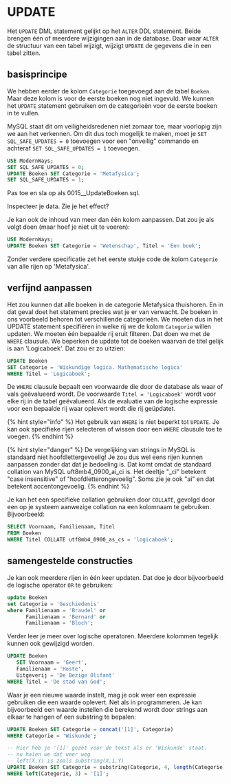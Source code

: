 # UPDATE

Het `UPDATE` DML statement gelijkt op het `ALTER` DDL statement. Beide brengen één of meerdere wijzigingen aan in de database. Daar waar `ALTER` de structuur van een tabel wijzigt, wijzigt `UPDATE` de gegevens die in een tabel zitten.

## basisprincipe

We hebben eerder de kolom `Categorie` toegevoegd aan de tabel `Boeken`. Maar deze kolom is voor de eerste boeken nog niet ingevuld. We kunnen het `UPDATE` statement gebruiken om de categorieën voor de eerste boeken in te vullen.

MySQL staat dit om veiligheidsredenen niet zomaar toe, maar voorlopig zijn we aan het verkennen. Om dit dus toch mogelijk te maken, moet je `SET SQL_SAFE_UPDATES = 0` toevoegen voor een "onveilig" commando en achteraf `SET SQL_SAFE_UPDATES = 1` toevoegen.

```sql
USE ModernWays;
SET SQL_SAFE_UPDATES = 0;
UPDATE Boeken SET Categorie = 'Metafysica';
SET SQL_SAFE_UPDATES = 1;
```

Pas toe en sla op als 0015\_\_UpdateBoeken.sql.

Inspecteer je data. Zie je het effect?

Je kan ook de inhoud van meer dan één kolom aanpassen. Dat zou je als volgt doen \(maar hoef je niet uit te voeren\):

```sql
USE ModernWays;
UPDATE Boeken SET Categorie = 'Wetenschap', Titel = 'Een boek';
```

Zonder verdere specificatie zet het eerste stukje code de kolom `Categorie` van alle rijen op 'Metafysica'.

## verfijnd aanpassen

Het zou kunnen dat alle boeken in de categorie Metafysica thuishoren. En in dat geval doet het statement precies wat je er van verwacht. De boeken in ons voorbeeld behoren tot verschillende categorieën. We moeten dus in het UPDATE statement specifiëren in welke rij we de kolom `Categorie` willen updaten. We moeten één bepaalde rij eruit filteren. Dat doen we met de `WHERE` clausule. We beperken de update tot de boeken waarvan de titel gelijk is aan 'Logicaboek'. Dat zou er zo uitzien:

```sql
UPDATE Boeken
SET Categorie = 'Wiskundige logica. Mathematische logica'
WHERE Titel = 'Logicaboek';
```

De `WHERE` clausule bepaalt een voorwaarde die door de database als waar of vals geëvalueerd wordt. De voorwaarde `Titel = 'Logicaboek'` wordt voor elke rij in de tabel geëvalueerd. Als de evaluatie van de logische expressie voor een bepaalde rij waar oplevert wordt die rij geüpdatet.

{% hint style="info" %}
Het gebruik van `WHERE` is niet beperkt tot `UPDATE`. Je kan ook specifieke rijen selecteren of wissen door een `WHERE` clausule toe te voegen.
{% endhint %}

{% hint style="danger" %}
De vergelijking van strings in MySQL is standaard niet hoofdlettergevoelig! Je zou dus wel eens rijen kunnen aanpassen zonder dat dat je bedoeling is. Dat komt omdat de standaard collation van MySQL uft8mb4\_0900\_ai\_ci is. Het deeltje "\_ci" betekent "case insensitive" of "hoofdletterongevoelig". Soms zie je ook "ai" en dat betekent accentongevoelig.
{% endhint %}

Je kan het een specifieke collation gebruiken door `COLLATE`, gevolgd door een op je systeem aanwezige collation na een kolomnaam te gebruiken. Bijvoorbeeld:

```sql
SELECT Voornaam, Familienaam, Titel
FROM Boeken
WHERE Titel COLLATE utf8mb4_0900_as_cs = 'logicaboek';
```

## samengestelde constructies

Je kan ook meerdere rijen in één keer updaten. Dat doe je door bijvoorbeeld de logische operator `OR` te gebruiken:

```sql
update Boeken
set Categorie = 'Geschiedenis'
where Familienaam = 'Braudel' or
      Familienaam = 'Bernard' or
      Familienaam = 'Bloch';
```

Verder leer je meer over logische operatoren. Meerdere kolommen tegelijk kunnen ook gewijzigd worden.

```sql
UPDATE Boeken
   SET Voornaam = 'Geert',
   Familienaam = 'Hoste',
   Uitgeverij = 'De Bezige Olifant'
WHERE Titel = 'De stad van God';
```

Waar je een nieuwe waarde instelt, mag je ook weer een expressie gebruiken die een waarde oplevert. Net als in programmeren. Je kan bijvoorbeeld een waarde instellen die berekend wordt door strings aan elkaar te hangen of een substring te bepalen:

```sql
UPDATE Boeken SET Categorie = concat('[1]', Categorie)
WHERE Categorie = 'Wiskunde';
```

```sql
-- Hier heb je '[1]' gezet voor de tekst als er 'Wiskunde' staat.
-- nu halen we dat weer weg
-- left(X,Y) is zoals substring(X,1,Y)
UPDATE Boeken SET Categorie = substring(Categorie, 4, length(Categorie) -3)
WHERE left(Categorie, 3) = '[1]';
```

